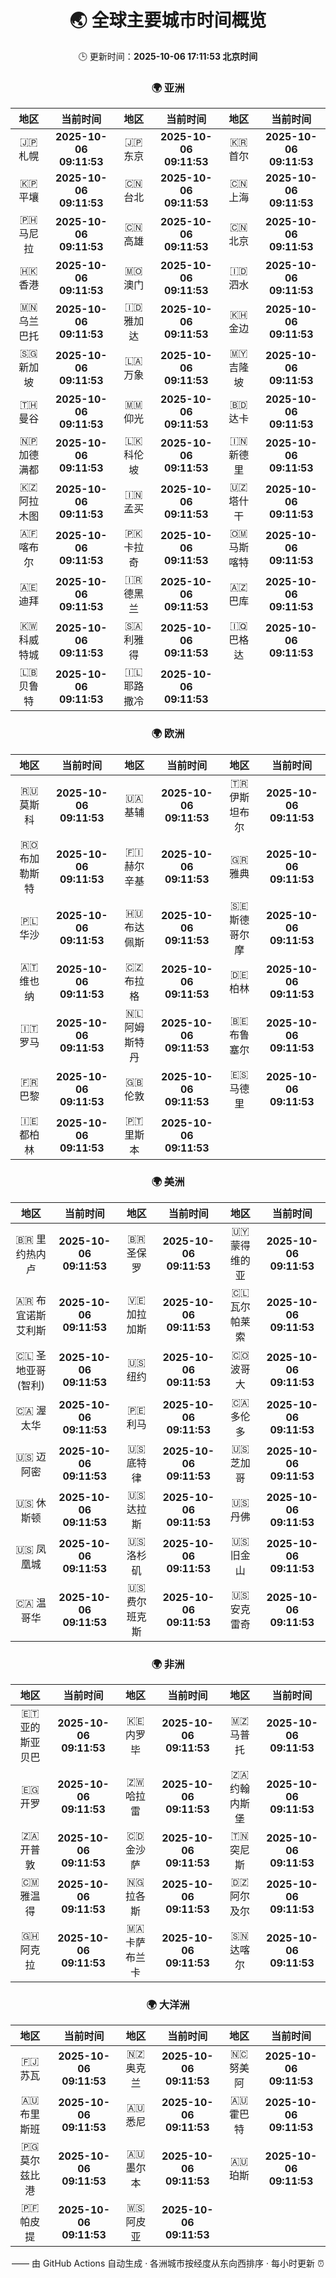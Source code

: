 <!-- GENERATED_BY_GMC_SCRIPT -->
<div align="center">

# 🌏 全球主要城市时间概览

🕒 更新时间：**2025-10-06 17:11:53 北京时间**

### 🌍 亚洲

| 地区 | 当前时间 | 地区 | 当前时间 | 地区 | 当前时间 |
| :--: | :--: | :--: | :--: | :--: | :--: |
| 🇯🇵 札幌 | **2025-10-06 09:11:53** | 🇯🇵 东京 | **2025-10-06 09:11:53** | 🇰🇷 首尔 | **2025-10-06 09:11:53** |
| 🇰🇵 平壤 | **2025-10-06 09:11:53** | 🇨🇳 台北 | **2025-10-06 09:11:53** | 🇨🇳 上海 | **2025-10-06 09:11:53** |
| 🇵🇭 马尼拉 | **2025-10-06 09:11:53** | 🇨🇳 高雄 | **2025-10-06 09:11:53** | 🇨🇳 北京 | **2025-10-06 09:11:53** |
| 🇭🇰 香港 | **2025-10-06 09:11:53** | 🇲🇴 澳门 | **2025-10-06 09:11:53** | 🇮🇩 泗水 | **2025-10-06 09:11:53** |
| 🇲🇳 乌兰巴托 | **2025-10-06 09:11:53** | 🇮🇩 雅加达 | **2025-10-06 09:11:53** | 🇰🇭 金边 | **2025-10-06 09:11:53** |
| 🇸🇬 新加坡 | **2025-10-06 09:11:53** | 🇱🇦 万象 | **2025-10-06 09:11:53** | 🇲🇾 吉隆坡 | **2025-10-06 09:11:53** |
| 🇹🇭 曼谷 | **2025-10-06 09:11:53** | 🇲🇲 仰光 | **2025-10-06 09:11:53** | 🇧🇩 达卡 | **2025-10-06 09:11:53** |
| 🇳🇵 加德满都 | **2025-10-06 09:11:53** | 🇱🇰 科伦坡 | **2025-10-06 09:11:53** | 🇮🇳 新德里 | **2025-10-06 09:11:53** |
| 🇰🇿 阿拉木图 | **2025-10-06 09:11:53** | 🇮🇳 孟买 | **2025-10-06 09:11:53** | 🇺🇿 塔什干 | **2025-10-06 09:11:53** |
| 🇦🇫 喀布尔 | **2025-10-06 09:11:53** | 🇵🇰 卡拉奇 | **2025-10-06 09:11:53** | 🇴🇲 马斯喀特 | **2025-10-06 09:11:53** |
| 🇦🇪 迪拜 | **2025-10-06 09:11:53** | 🇮🇷 德黑兰 | **2025-10-06 09:11:53** | 🇦🇿 巴库 | **2025-10-06 09:11:53** |
| 🇰🇼 科威特城 | **2025-10-06 09:11:53** | 🇸🇦 利雅得 | **2025-10-06 09:11:53** | 🇮🇶 巴格达 | **2025-10-06 09:11:53** |
| 🇱🇧 贝鲁特 | **2025-10-06 09:11:53** | 🇮🇱 耶路撒冷 | **2025-10-06 09:11:53** |   |   |

### 🌍 欧洲

| 地区 | 当前时间 | 地区 | 当前时间 | 地区 | 当前时间 |
| :--: | :--: | :--: | :--: | :--: | :--: |
| 🇷🇺 莫斯科 | **2025-10-06 09:11:53** | 🇺🇦 基辅 | **2025-10-06 09:11:53** | 🇹🇷 伊斯坦布尔 | **2025-10-06 09:11:53** |
| 🇷🇴 布加勒斯特 | **2025-10-06 09:11:53** | 🇫🇮 赫尔辛基 | **2025-10-06 09:11:53** | 🇬🇷 雅典 | **2025-10-06 09:11:53** |
| 🇵🇱 华沙 | **2025-10-06 09:11:53** | 🇭🇺 布达佩斯 | **2025-10-06 09:11:53** | 🇸🇪 斯德哥尔摩 | **2025-10-06 09:11:53** |
| 🇦🇹 维也纳 | **2025-10-06 09:11:53** | 🇨🇿 布拉格 | **2025-10-06 09:11:53** | 🇩🇪 柏林 | **2025-10-06 09:11:53** |
| 🇮🇹 罗马 | **2025-10-06 09:11:53** | 🇳🇱 阿姆斯特丹 | **2025-10-06 09:11:53** | 🇧🇪 布鲁塞尔 | **2025-10-06 09:11:53** |
| 🇫🇷 巴黎 | **2025-10-06 09:11:53** | 🇬🇧 伦敦 | **2025-10-06 09:11:53** | 🇪🇸 马德里 | **2025-10-06 09:11:53** |
| 🇮🇪 都柏林 | **2025-10-06 09:11:53** | 🇵🇹 里斯本 | **2025-10-06 09:11:53** |   |   |

### 🌍 美洲

| 地区 | 当前时间 | 地区 | 当前时间 | 地区 | 当前时间 |
| :--: | :--: | :--: | :--: | :--: | :--: |
| 🇧🇷 里约热内卢 | **2025-10-06 09:11:53** | 🇧🇷 圣保罗 | **2025-10-06 09:11:53** | 🇺🇾 蒙得维的亚 | **2025-10-06 09:11:53** |
| 🇦🇷 布宜诺斯艾利斯 | **2025-10-06 09:11:53** | 🇻🇪 加拉加斯 | **2025-10-06 09:11:53** | 🇨🇱 瓦尔帕莱索 | **2025-10-06 09:11:53** |
| 🇨🇱 圣地亚哥(智利) | **2025-10-06 09:11:53** | 🇺🇸 纽约 | **2025-10-06 09:11:53** | 🇨🇴 波哥大 | **2025-10-06 09:11:53** |
| 🇨🇦 渥太华 | **2025-10-06 09:11:53** | 🇵🇪 利马 | **2025-10-06 09:11:53** | 🇨🇦 多伦多 | **2025-10-06 09:11:53** |
| 🇺🇸 迈阿密 | **2025-10-06 09:11:53** | 🇺🇸 底特律 | **2025-10-06 09:11:53** | 🇺🇸 芝加哥 | **2025-10-06 09:11:53** |
| 🇺🇸 休斯顿 | **2025-10-06 09:11:53** | 🇺🇸 达拉斯 | **2025-10-06 09:11:53** | 🇺🇸 丹佛 | **2025-10-06 09:11:53** |
| 🇺🇸 凤凰城 | **2025-10-06 09:11:53** | 🇺🇸 洛杉矶 | **2025-10-06 09:11:53** | 🇺🇸 旧金山 | **2025-10-06 09:11:53** |
| 🇨🇦 温哥华 | **2025-10-06 09:11:53** | 🇺🇸 费尔班克斯 | **2025-10-06 09:11:53** | 🇺🇸 安克雷奇 | **2025-10-06 09:11:53** |

### 🌍 非洲

| 地区 | 当前时间 | 地区 | 当前时间 | 地区 | 当前时间 |
| :--: | :--: | :--: | :--: | :--: | :--: |
| 🇪🇹 亚的斯亚贝巴 | **2025-10-06 09:11:53** | 🇰🇪 内罗毕 | **2025-10-06 09:11:53** | 🇲🇿 马普托 | **2025-10-06 09:11:53** |
| 🇪🇬 开罗 | **2025-10-06 09:11:53** | 🇿🇼 哈拉雷 | **2025-10-06 09:11:53** | 🇿🇦 约翰内斯堡 | **2025-10-06 09:11:53** |
| 🇿🇦 开普敦 | **2025-10-06 09:11:53** | 🇨🇩 金沙萨 | **2025-10-06 09:11:53** | 🇹🇳 突尼斯 | **2025-10-06 09:11:53** |
| 🇨🇲 雅温得 | **2025-10-06 09:11:53** | 🇳🇬 拉各斯 | **2025-10-06 09:11:53** | 🇩🇿 阿尔及尔 | **2025-10-06 09:11:53** |
| 🇬🇭 阿克拉 | **2025-10-06 09:11:53** | 🇲🇦 卡萨布兰卡 | **2025-10-06 09:11:53** | 🇸🇳 达喀尔 | **2025-10-06 09:11:53** |

### 🌍 大洋洲

| 地区 | 当前时间 | 地区 | 当前时间 | 地区 | 当前时间 |
| :--: | :--: | :--: | :--: | :--: | :--: |
| 🇫🇯 苏瓦 | **2025-10-06 09:11:53** | 🇳🇿 奥克兰 | **2025-10-06 09:11:53** | 🇳🇨 努美阿 | **2025-10-06 09:11:53** |
| 🇦🇺 布里斯班 | **2025-10-06 09:11:53** | 🇦🇺 悉尼 | **2025-10-06 09:11:53** | 🇦🇺 霍巴特 | **2025-10-06 09:11:53** |
| 🇵🇬 莫尔兹比港 | **2025-10-06 09:11:53** | 🇦🇺 墨尔本 | **2025-10-06 09:11:53** | 🇦🇺 珀斯 | **2025-10-06 09:11:53** |
| 🇵🇫 帕皮提 | **2025-10-06 09:11:53** | 🇼🇸 阿皮亚 | **2025-10-06 09:11:53** |   |   |

—— 由 GitHub Actions 自动生成 · 各洲城市按经度从东向西排序 · 每小时更新 ⏰

</div>
